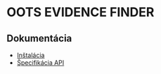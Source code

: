 # OOTS EVIDENCE FINDER

## Dokumentácia

- [Inštalácia](INSTALL.md)
- [Špecifikácia API](https://generator3.swagger.io/index.html?url=https://raw.githubusercontent.com/slovak-egov/oots-poc/main/swagger/evidenceFinder.json)
